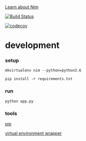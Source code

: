 [Learn about Nim][nim]

[![Build Status](https://travis-ci.org/hacksaurz/nim.svg?branch=master)](https://travis-ci.org/hacksaurz/nim)

[![codecov](https://codecov.io/gh/hacksaurz/nim/branch/master/graph/badge.svg)](https://codecov.io/gh/hacksaurz/nim)

# development

### setup
`mkvirtualenv nim --python=python3.6`

`pip install -r requirements.txt`

### run
`python app.py`

### tools
[pip][pip]

[virtual environment wrapper][venv]

[nim]: <https://en.wikipedia.org/wiki/Nim>
[venv]: <http://virtualenvwrapper.readthedocs.io/en/latest/install.html>
[pip]: <https://pip.pypa.io/en/stable/installing/>

